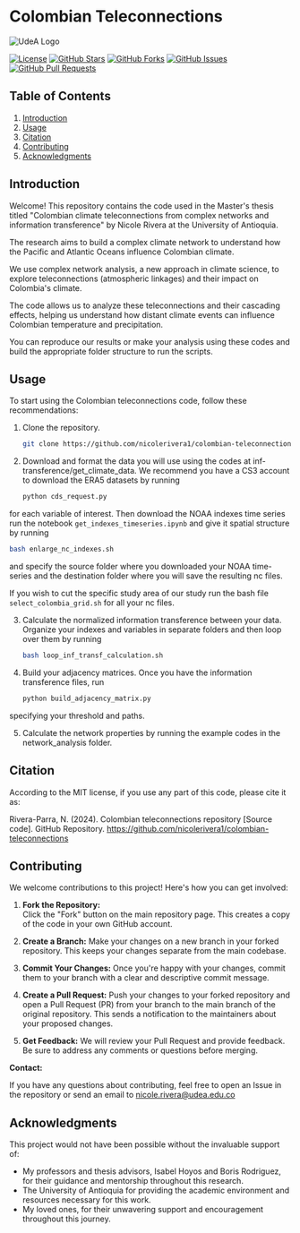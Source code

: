 # Colombian Teleconnections

![UdeA Logo](https://www.udea.edu.co/wps/wcm/connect/udea/2288a382-341c-41ee-9633-702a83d5ad2b/logosimbolo-horizontal-png.png?MOD=AJPERES&CVID=ljeSAX9)

[![License](https://img.shields.io/badge/License-MIT-yellow.svg)](LICENSE)
[![GitHub Stars](https://img.shields.io/github/stars/nicolerivera1/colombian-teleconnections)](https://github.com/nicolerivera1/colombian-teleconnections/stargazers)
[![GitHub Forks](https://img.shields.io/github/forks/nicolerivera1/colombian-teleconnections)](https://github.com/nicolerivera1/colombian-teleconnections/network/members)
[![GitHub Issues](https://img.shields.io/github/issues/nicolerivera1/colombian-teleconnections)](https://github.com/nicolerivera1/colombian-teleconnections/issues)
[![GitHub Pull Requests](https://img.shields.io/github/issues-pr/nicolerivera1/colombian-teleconnections)](https://github.com/nicolerivera1/colombian-teleconnections/pulls)


## Table of Contents

1. [Introduction](#introduction)
2. [Usage](#usage)
3. [Citation](#citation)
4. [Contributing](#contributing)
5. [Acknowledgments](#acknowledgments)

## Introduction 

Welcome! This repository contains the code used in the Master's thesis titled "Colombian climate teleconnections from complex networks and information transference" by Nicole Rivera at the University of Antioquia.

The research aims to build a complex climate network to understand how the Pacific and Atlantic Oceans influence Colombian climate.

We use complex network analysis, a new approach in climate science, to explore teleconnections (atmospheric linkages) and their impact on Colombia's climate.

The code allows us to analyze these teleconnections and their cascading effects, helping us understand how distant climate events can influence Colombian temperature and precipitation.

You can reproduce our results or make your analysis using these codes and build the appropriate folder structure to run the scripts.


## Usage

To start using the Colombian teleconnections code, follow these recommendations:

1. Clone the repository.

   ```bash
   git clone https://github.com/nicolerivera1/colombian-teleconnections.git
   ```

2. Download and format the data you will use using the codes at inf-transference/get_climate_data. We recommend you have a CS3 account to download the ERA5 datasets by running

    ```bash
    python cds_request.py
    ```

for each variable of interest. Then download the NOAA indexes time series run the notebook `get_indexes_timeseries.ipynb` and give it spatial structure by running

   ```bash
   bash enlarge_nc_indexes.sh
   ```

and specify the source folder where you downloaded your NOAA time-series and the destination folder where you will save the resulting nc files.

If you wish to cut the specific study area of our study run the bash file `select_colombia_grid.sh` for all your nc files. 

3. Calculate the normalized information transference between your data. Organize your indexes and variables in separate folders and then loop over them by running

    ```bash
    bash loop_inf_transf_calculation.sh
    ```

4. Build your adjacency matrices. Once you have the information transference files, run

    ```bash
    python build_adjacency_matrix.py
    ```

specifying your threshold and paths. 

5. Calculate the network properties by running the example codes in the network_analysis folder. 


## Citation

According to the MIT license, if you use any part of this code, please cite it as:

Rivera-Parra, N. (2024). Colombian teleconnections repository [Source code]. GitHub Repository. https://github.com/nicolerivera1/colombian-teleconnections


## Contributing

We welcome contributions to this project! Here's how you can get involved:

1. **Fork the Repository:**  
   Click the "Fork" button on the main repository page. This creates a copy of the code in your own GitHub account.

2. **Create a Branch:**
   Make your changes on a new branch in your forked repository. This keeps your changes separate from the main codebase.

3. **Commit Your Changes:**
   Once you're happy with your changes, commit them to your branch with a clear and descriptive commit message.

4. **Create a Pull Request:**
   Push your changes to your forked repository and open a Pull Request (PR) from your branch to the main branch of the original repository. This sends a notification to the maintainers about your proposed changes.

5. **Get Feedback:**
   We will review your Pull Request and provide feedback. Be sure to address any comments or questions before merging.

**Contact:**

If you have any questions about contributing, feel free to open an Issue in the repository or send an email to nicole.rivera@udea.edu.co


## Acknowledgments

This project would not have been possible without the invaluable support of:

* My professors and thesis advisors, Isabel Hoyos and Boris Rodriguez, for their guidance and mentorship throughout this research.
* The University of Antioquia for providing the academic environment and resources necessary for this work.
* My loved ones, for their unwavering support and encouragement throughout this journey.
